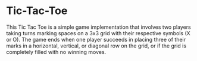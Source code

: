 # Tic-Tac-Toe
This Tic Tac Toe is a simple game implementation that involves two players taking turns marking spaces on a 3x3 grid with their respective symbols (X or O). The game ends when one player succeeds in placing three of their marks in a horizontal, vertical, or diagonal row on the grid, or if the grid is completely filled with no winning moves.
